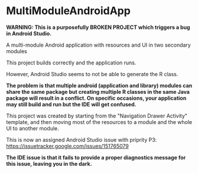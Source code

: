 # MultiModuleAndroidApp

**WARNING: This is a purposefully BROKEN PROJECT which triggers a bug in Android Studio.**

A multi-module Android application with resources and UI in two secondary modules

This project builds correctly and the application runs.

However, Android Studio seems to not be able to generate the R class.

**The problem is that multiple android (application and library) modules can share the same package but creating multiple R classes in the same Java package will result in a conflict. On specific occasions, your application may still build and run but the IDE will get confused.**

This project was created by starting from the "Navigation Drawer Activity" template, and then moving most of the resources to a module and the whole UI to another module.

This is now an assigned Android Studio issue with priprity P3: https://issuetracker.google.com/issues/151765079

**The IDE issue is that it fails to provide a proper diagnostics message for this issue, leaving you in the dark.**
